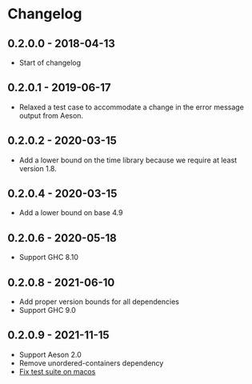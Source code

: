 # Changelog

## 0.2.0.0 - 2018-04-13

- Start of changelog

## 0.2.0.1 - 2019-06-17

- Relaxed a test case to accommodate a change
  in the error message output from Aeson.

## 0.2.0.2 - 2020-03-15

- Add a lower bound on the time library because
  we require at least version 1.8.

## 0.2.0.4 - 2020-03-15

- Add a lower bound on base 4.9

## 0.2.0.6 - 2020-05-18

- Support GHC 8.10

## 0.2.0.8 - 2021-06-10

- Add proper version bounds for all dependencies
- Support GHC 9.0

## 0.2.0.9 - 2021-11-15

- Support Aeson 2.0
- Remove unordered-containers dependency
- [Fix test suite on macos](https://github.com/typeclasses/aws-cloudfront-signed-cookies/issues/2)
